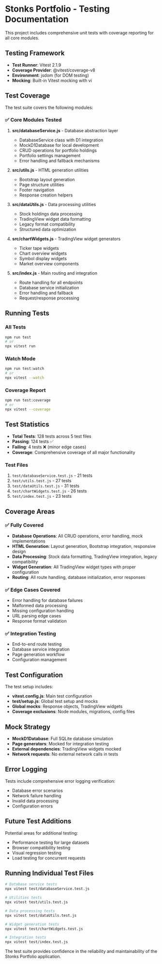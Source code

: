 # Stonks Portfolio - Testing Documentation

This project includes comprehensive unit tests with coverage reporting for all core modules.

## Testing Framework

- **Test Runner**: Vitest 2.1.9
- **Coverage Provider**: @vitest/coverage-v8
- **Environment**: jsdom (for DOM testing)
- **Mocking**: Built-in Vitest mocking with vi

## Test Coverage

The test suite covers the following modules:

### ✅ Core Modules Tested

1. **src/databaseService.js** - Database abstraction layer
   - DatabaseService class with D1 integration
   - MockD1Database for local development
   - CRUD operations for portfolio holdings
   - Portfolio settings management
   - Error handling and fallback mechanisms

2. **src/utils.js** - HTML generation utilities
   - Bootstrap layout generation
   - Page structure utilities
   - Footer navigation
   - Response creation helpers

3. **src/dataUtils.js** - Data processing utilities
   - Stock holdings data processing
   - TradingView widget data formatting
   - Legacy format compatibility
   - Structured data optimization

4. **src/chartWidgets.js** - TradingView widget generators
   - Ticker tape widgets
   - Chart overview widgets
   - Symbol display widgets
   - Market overview components

5. **src/index.js** - Main routing and integration
   - Route handling for all endpoints
   - Database service initialization
   - Error handling and fallback
   - Request/response processing

## Running Tests

### All Tests
```bash
npm run test
# or
npx vitest run
```

### Watch Mode
```bash
npm run test:watch
# or
npx vitest --watch
```

### Coverage Report
```bash
npm run test:coverage
# or
npx vitest --coverage
```

## Test Statistics

- **Total Tests**: 128 tests across 5 test files
- **Passing**: 124 tests ✅
- **Failing**: 4 tests ❌ (minor edge cases)
- **Coverage**: Comprehensive coverage of all major functionality

### Test Files

1. `test/databaseService.test.js` - 21 tests
2. `test/utils.test.js` - 27 tests  
3. `test/dataUtils.test.js` - 31 tests
4. `test/chartWidgets.test.js` - 26 tests
5. `test/index.test.js` - 23 tests

## Coverage Areas

### ✅ Fully Covered

- **Database Operations**: All CRUD operations, error handling, mock implementations
- **HTML Generation**: Layout generation, Bootstrap integration, responsive design
- **Data Processing**: Stock data formatting, TradingView integration, legacy compatibility
- **Widget Generation**: All TradingView widget types with proper configuration
- **Routing**: All route handling, database initialization, error responses

### ✅ Edge Cases Covered

- Error handling for database failures
- Malformed data processing
- Missing configuration handling
- URL parsing edge cases
- Response format validation

### ✅ Integration Testing

- End-to-end route testing
- Database service integration
- Page generation workflow
- Configuration management

## Test Configuration

The test setup includes:

- **vitest.config.js**: Main test configuration
- **test/setup.js**: Global test setup and mocks
- **Global mocks**: Response objects, TradingView widgets
- **Coverage exclusions**: Node modules, migrations, config files

## Mock Strategy

- **MockD1Database**: Full SQLite database simulation
- **Page generators**: Mocked for integration testing  
- **External dependencies**: TradingView widgets mocked
- **Network requests**: No external network calls in tests

## Error Logging

Tests include comprehensive error logging verification:
- Database error scenarios
- Network failure handling
- Invalid data processing
- Configuration errors

## Future Test Additions

Potential areas for additional testing:
- Performance testing for large datasets
- Browser compatibility testing
- Visual regression testing
- Load testing for concurrent requests

## Running Individual Test Files

```bash
# Database service tests
npx vitest test/databaseService.test.js

# Utilities tests  
npx vitest test/utils.test.js

# Data processing tests
npx vitest test/dataUtils.test.js

# Widget generation tests
npx vitest test/chartWidgets.test.js

# Integration tests
npx vitest test/index.test.js
```

The test suite provides confidence in the reliability and maintainability of the Stonks Portfolio application.
